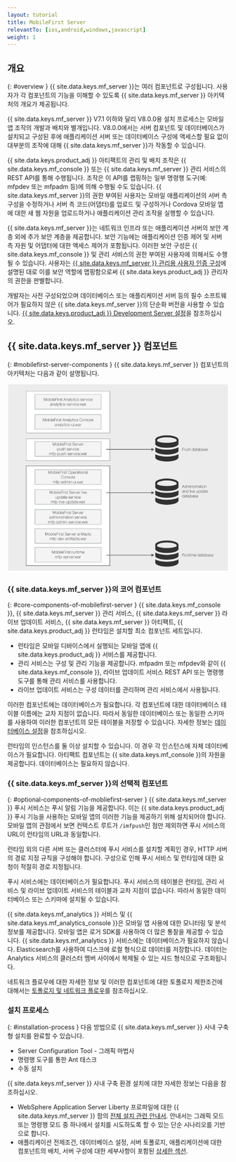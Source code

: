 ```yaml
---
layout: tutorial
title: MobileFirst Server
relevantTo: [ios,android,windows,javascript]
weight: 1
---
```

<!-- NLS_CHARSET=UTF-8 -->
## 개요
{: #overview }
{{ site.data.keys.mf_server }}는 여러 컴포넌트로 구성됩니다. 사용자가 각 컴포넌트의 기능을 이해할 수 있도록 {{ site.data.keys.mf_server }} 아키텍처의 개요가 제공됩니다.

{{ site.data.keys.mf_server }} V7.1 이하와 달리 V8.0.0용 설치 프로세스는 모바일 앱 조작의 개발과 배치와 별개입니다. V8.0.0에서는 서버 컴포넌트 및 데이터베이스가 설치되고 구성된 후에 애플리케이션 서버 또는 데이터베이스 구성에 액세스할 필요 없이 대부분의 조작에 대해 {{ site.data.keys.mf_server }}가 작동할 수 있습니다.

{{ site.data.keys.product_adj }} 아티팩트의 관리 및 배치 조작은 {{ site.data.keys.mf_console }} 또는 {{ site.data.keys.mf_server }} 관리 서비스의 REST API를 통해 수행됩니다. 조작은 이 API를 랩핑하는 일부 명령행 도구(예: mfpdev 또는 mfpadm 등)에 의해 수행될 수도 있습니다. {{ site.data.keys.mf_server }}의 권한 부여된 사용자는 모바일 애플리케이션의 서버 측 구성을 수정하거나 서버 측 코드(어댑터)를 업로드 및 구성하거나 Cordova 모바일 앱에 대한 새 웹 자원을 업로드하거나 애플리케이션 관리 조작을 실행할 수 있습니다.

{{ site.data.keys.mf_server }}는 네트워크 인프라 또는 애플리케이션 서버의 보안 계층 외에 추가 보안 계층을 제공합니다. 보안 기능에는 애플리케이션 인증 제어 및 서버 측 자원 및 어댑터에 대한 액세스 제어가 포함됩니다. 이러한 보안 구성은 {{ site.data.keys.mf_console }} 및 관리 서비스의 권한 부여된 사용자에 의해서도 수행될 수 있습니다. 사용자는 [{{ site.data.keys.mf_server }} 관리용 사용자 인증 구성](../../../installation-configuration/production/server-configuration)에 설명된 대로 이를 보안 역할에 맵핑함으로써 {{ site.data.keys.product_adj }} 관리자의 권한을 판별합니다.

개발자는 사전 구성되었으며 데이터베이스 또는 애플리케이션 서버 등의 필수 소프트웨어가 필요하지 않은 {{ site.data.keys.mf_server }}의 단순화 버전을 사용할 수 있습니다. [{{ site.data.keys.product_adj }} Development Server 설정](../../../installation-configuration/development)을 참조하십시오.

## {{ site.data.keys.mf_server }} 컴포넌트
{: #mobilefirst-server-components }
{{ site.data.keys.mf_server }} 컴포넌트의 아키텍처는 다음과 같이 설명됩니다.

![{{ site.data.keys.mf_server }}](server_components.jpg)

### {{ site.data.keys.mf_server }}의 코어 컴포넌트
{: #core-components-of-mobilefirst-server }
{{ site.data.keys.mf_console }}, {{ site.data.keys.mf_server }} 관리 서비스, {{ site.data.keys.mf_server }} 라이브 업데이트 서비스, {{ site.data.keys.mf_server }} 아티팩트, {{ site.data.keys.product_adj }} 런타임은 설치할 최소 컴포넌트 세트입니다. 

* 런타임은 모바일 디바이스에서 실행되는 모바일 앱에 {{ site.data.keys.product_adj }} 서비스를 제공합니다.
* 관리 서비스는 구성 및 관리 기능을 제공합니다. mfpadm 또는 mfpdev와 같이 {{ site.data.keys.mf_console }}, 라이브 업데이트 서비스 REST API 또는 명령행 도구를 통해 관리 서비스를 사용합니다. 
* 라이브 업데이트 서비스는 구성 데이터를 관리하며 관리 서비스에서 사용됩니다.

이러한 컴포넌트에는 데이터베이스가 필요합니다. 각 컴포넌트에 대한 데이터베이스 테이블 이름에는 교차 지점이 없습니다. 따라서 동일한 데이터베이스 또는 동일한 스키마를 사용하여 이러한 컴포넌트의 모든 테이블을 저장할 수 있습니다. 자세한 정보는 [데이터베이스 설정](../../../installation-configuration/production/server-configuration)을 참조하십시오.

런타임의 인스턴스를 둘 이상 설치할 수 있습니다. 이 경우 각 인스턴스에 자체 데이터베이스가 필요합니다. 아티팩트 컴포넌트는 {{ site.data.keys.mf_console }}의 자원을 제공합니다. 데이터베이스는 필요하지 않습니다.

### {{ site.data.keys.mf_server }}의 선택적 컴포넌트
{: #optional-components-of-mobliefirst-server }
{{ site.data.keys.mf_server }} 푸시 서비스는 푸시 알림 기능을 제공합니다. 이는 {{ site.data.keys.product_adj }} 푸시 기능을 사용하는 모바일 앱의 이러한 기능을 제공하기 위해 설치되어야 합니다. 모바일 앱의 관점에서 보면 컨텍스트 루트가 `/imfpush`인 점만 제외하면 푸시 서비스의 URL이 런타임의 URL과 동일합니다.

런타임 외의 다른 서버 또는 클러스터에 푸시 서비스를 설치할 계획인 경우, HTTP 서버의 경로 지정 규칙을 구성해야 합니다. 구성으로 인해 푸시 서비스 및 런타임에 대한 요청이 적절히 경로 지정됩니다. 

푸시 서비스에는 데이터베이스가 필요합니다. 푸시 서비스의 테이블은 런타임, 관리 서비스 및 라이브 업데이트 서비스의 테이블과 교차 지점이 없습니다. 따라서 동일한 데이터베이스 또는 스키마에 설치될 수 있습니다.

{{ site.data.keys.mf_analytics }} 서비스 및 {{ site.data.keys.mf_analytics_console }}은 모바일 앱 사용에 대한 모니터링 및 분석 정보를 제공합니다. 모바일 앱은 로거 SDK를 사용하여 더 많은 통찰을 제공할 수 있습니다. {{ site.data.keys.mf_analytics }} 서비스에는 데이터베이스가 필요하지 않습니다. Elasticsearch를 사용하여 디스크에 로컬 형식으로 데이터를 저장합니다. 데이터는 Analytics 서비스의 클러스터 멤버 사이에서 복제될 수 있는 샤드 형식으로 구조화됩니다.

네트워크 플로우에 대한 자세한 정보 및 이러한 컴포넌트에 대한 토폴로지 제한조건에 대해서는 [토폴로지 및 네트워크 플로우](../../../installation-configuration/production/server-configuration)를 참조하십시오.

### 설치 프로세스
{: #installation-process }
다음 방법으로 {{ site.data.keys.mf_server }} 사내 구축형 설치를 완료할 수 있습니다.

* Server Configuration Tool - 그래픽 마법사
* 명령행 도구를 통한 Ant 태스크
* 수동 설치

{{ site.data.keys.mf_server }} 사내 구축 환경 설치에 대한 자세한 정보는 다음을 참조하십시오.

* WebSphere Application Server Liberty 프로파일에 대한 {{ site.data.keys.mf_server }} 팜의 [전체 설치 관련 안내서](../../../installation-configuration/production/). 안내서는 그래픽 모드 또는 명령행 모드 중 하나에서 설치를 시도하도록 할 수 있는 단순 시나리오를 기반으로 합니다.
* 애플리케이션 전제조건, 데이터베이스 설정, 서버 토폴로지, 애플리케이션에 대한 컴포넌트의 배치, 서버 구성에 대한 세부사항이 포함된 [상세한 섹션](../../../installation-configuration/production/).

